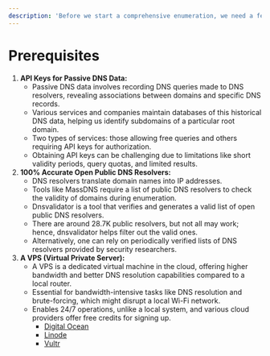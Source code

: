 ```yaml
---
description: 'Before we start a comprehensive enumeration, we need a few key things:'
---
```


# Prerequisites



1. **API Keys for Passive DNS Data:**
   * Passive DNS data involves recording DNS queries made to DNS resolvers, revealing associations between domains and specific DNS records.
   * Various services and companies maintain databases of this historical DNS data, helping us identify subdomains of a particular root domain.
   * Two types of services: those allowing free queries and others requiring API keys for authorization.
   * Obtaining API keys can be challenging due to limitations like short validity periods, query quotas, and limited results.
2. **100% Accurate Open Public DNS Resolvers:**
   * DNS resolvers translate domain names into IP addresses.
   * Tools like MassDNS require a list of public DNS resolvers to check the validity of domains during enumeration.
   * Dnsvalidator is a tool that verifies and generates a valid list of open public DNS resolvers.
   * There are around 28.7K public resolvers, but not all may work; hence, dnsvalidator helps filter out the valid ones.
   * Alternatively, one can rely on periodically verified lists of DNS resolvers provided by security researchers.
3. **A VPS (Virtual Private Server):**
   * A VPS is a dedicated virtual machine in the cloud, offering higher bandwidth and better DNS resolution capabilities compared to a local router.
   * Essential for bandwidth-intensive tasks like DNS resolution and brute-forcing, which might disrupt a local Wi-Fi network.
   * Enables 24/7 operations, unlike a local system, and various cloud providers offer free credits for signing up.
     * [Digital Ocean](https://www.digitalocean.com/)
     * [Linode](https://www.linode.com/)
     * [Vultr](https://www.vultr.com/)


